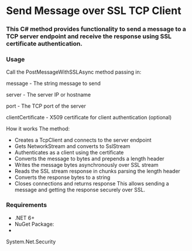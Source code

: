 # Send Message over SSL TCP Client
### This C# method provides functionality to send a message to a TCP server endpoint and receive the response using SSL certificate authentication.

### Usage
Call the PostMessageWithSSLAsync method passing in:

message - The string message to send

server - The server IP or hostname

port - The TCP port of the server

clientCertificate - X509 certificate for client authentication (optional)


How it works
The method:
- Creates a TcpClient and connects to the server endpoint
- Gets NetworkStream and converts to SslStream
- Authenticates as a client using the certificate
- Converts the message to bytes and prepends a length header
- Writes the message bytes asynchronously over SSL stream
- Reads the SSL stream response in chunks parsing the length header
- Converts the response bytes to a string
- Closes connections and returns response
This allows sending a message and getting the response securely over SSL.

### Requirements
- .NET 6+
- NuGet Package:
- 
System.Net.Security
